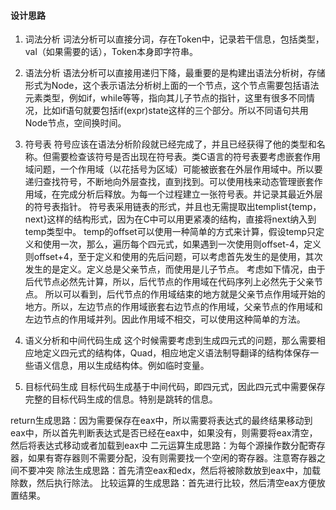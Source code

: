 #### 设计思路
1. 词法分析
词法分析可以直接分词，存在Token中，记录若干信息，包括类型，val（如果需要的话），Token本身即字符串。
2. 语法分析
语法分析可以直接用递归下降，最重要的是构建出语法分析树，存储形式为Node，这个表示语法分析树上面的一个节点，这个节点需要包括语法元素类型，例如if，while等等，指向其儿子节点的指针，这里有很多不同情况，比如if语句就要包括if(expr)state这样的三个部分。所以不同语句共用Node节点，空间换时间。
3. 符号表
符号应该在语法分析阶段就已经完成了，并且已经获得了他的类型和名称。但需要检查该符号是否出现在符号表。类C语言的符号表要考虑嵌套作用域问题，一个作用域（以花括号为区域）可能被嵌套在外层作用域中。所以要递归查找符号，不断地向外层查找，直到找到。可以使用栈来动态管理嵌套作用域，在完成分析后释放。为每一个过程建立一张符号表。并记录其最近外层的符号表指针。
符号表采用链表的形式，并且也无需提取出templist{temp，next}这样的结构形式，因为在C中可以用更紧凑的结构，直接将next纳入到temp类型中。
temp的offset可以使用一种简单的方式来计算，假设temp只定义和使用一次，那么，遍历每个四元式，如果遇到一次使用则offset-4，定义则offset+4，至于定义和使用的先后问题，可以考虑首先发生的是使用，其次发生的是定义。定义总是父亲节点，而使用是儿子节点。
考虑如下情况，由于后代节点必然先计算，所以，后代节点的作用域在代码序列上必然先于父亲节点。
所以可以看到，后代节点的作用域结束的地方就是父亲节点作用域开始的地方。所以，左边节点的作用域嵌套右边节点的作用域，父亲节点的作用域和左边节点的作用域并列。因此作用域不相交，可以使用这种简单的方法。


4. 语义分析和中间代码生成
这个时候需要考虑到生成四元式的问题，那么需要相应地定义四元式的结构体，Quad，相应地定义语法制导翻译的结构体保存一些语义信息，用以生成结构体。例如临时变量。
5. 目标代码生成
目标代码生成基于中间代码，即四元式，因此四元式中需要保存完整的目标代码生成的信息。特别是跳转的信息。

return生成思路：因为需要保存在eax中，所以需要将表达式的最终结果移动到eax中，所以首先判断表达式是否已经在eax中，如果没有，则需要将eax清空，然后将表达式移动或者加载到eax中
二元运算生成思路：为每个源操作数分配寄存器，如果有寄存器则不需要分配，没有则需要找一个空闲的寄存器。注意寄存器之间不要冲突
除法生成思路：首先清空eax和edx，然后将被除数放到eax中，加载除数，然后执行除法。
比较运算的生成思路：首先进行比较，然后清空eax方便放置结果。